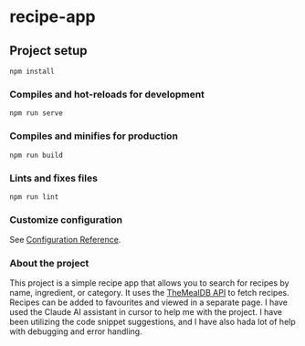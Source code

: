 # recipe-app

## Project setup
```
npm install
```

### Compiles and hot-reloads for development
```
npm run serve
```

### Compiles and minifies for production
```
npm run build
```

### Lints and fixes files
```
npm run lint
```

### Customize configuration
See [Configuration Reference](https://cli.vuejs.org/config/).

### About the project
This project is a simple recipe app that allows you to search for recipes by name, ingredient, or category.
It uses the [TheMealDB API](https://www.themealdb.com/api.php) to fetch recipes.
Recipes can be added to favourites and viewed in a separate page.
I have used the Claude AI assistant in cursor to help me with the project. I have been utilizing the code snippet suggestions, and I have also hada lot of help with debugging and error handling.

